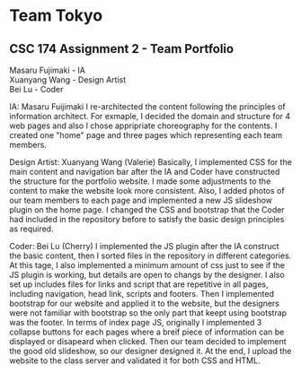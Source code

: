 # Team Tokyo
## CSC 174 Assignment 2 - Team Portfolio

Masaru Fujimaki - IA  
Xuanyang Wang - Design Artist  
Bei Lu - Coder  

IA: Masaru Fuijimaki 
I re-architected the content following the principles of information architect. For exmaple, I decided the domain and structure for 4 web pages and also I chose appripriate choreography for the contents. I created one "home" page and three pages which representing each team members.  

Design Artist: Xuanyang Wang (Valerie)
Basically, I implemented CSS for the main content and navigation bar after the IA and Coder have constructed the structure for the portfolio website. I made some adjustments to the content to make the website look more consistent. Also, I added photos of our team members to each page and implemented a new JS slideshow plugin on the home page. I changed the CSS and bootstrap that the Coder had included in the repository before to satisfy the basic design principles as required.

Coder: Bei Lu (Cherry)
I implemented the JS plugin after the IA construct the basic content, then I sorted files in the repository in different categories. At this tage, I also implemented a minimum amount of css just to see if the JS plugin is working, but details are open to changs by the designer. I also set up includes files for links and script that are repetitive in all pages, including navigation, head link, scripts and footers. Then I implemented bootstrap for our website and applied it to the website, but the designers were not familiar with bootstrap so the only part that keept using bootstrap was the footer. In terms of index page JS, originally I implemented 3 collapse buttons for each pages where a breif piece of information can be displayed or disapeard when clicked. Then our team decided to implement the good old slideshow, so our designer designed it. At the end, I upload the website to the class server and validated it for both CSS and HTML.

